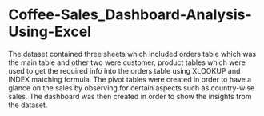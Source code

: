 # Coffee-Sales_Dashboard-Analysis-Using-Excel
The dataset contained three sheets which included orders table which was the main table and other two were customer, product tables which were used to get the required info into the orders table using XLOOKUP and INDEX matching formula. The pivot tables were created in order to have a glance on the sales by observing for certain aspects such as country-wise sales. The dashboard was then created in order to show the insights from the dataset.
